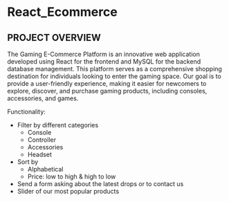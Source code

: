 # React_Ecommerce

## PROJECT OVERVIEW

The Gaming E-Commerce Platform is an innovative web application developed using React for the frontend and MySQL for the backend database management. This platform serves as a comprehensive shopping destination for individuals looking to enter the gaming space. Our goal is to provide a user-friendly experience, making it easier for newcomers to explore, discover, and purchase gaming products, including consoles, accessories, and games.

Functionality:
- Filter by different categories
    - Console
    - Controller
    - Accessories
    - Headset
- Sort by
    - Alphabetical
    - Price: low to high & high to low
- Send a form asking about the latest drops or to contact us
- Slider of our most popular products
